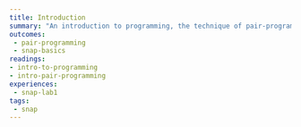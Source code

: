 ```yaml
---
title: Introduction
summary: "An introduction to programming, the technique of pair-programming which we'll use in lab, and Snap! - our first programming language."
outcomes:
 - pair-programming
 - snap-basics
readings:
- intro-to-programming
- intro-pair-programming
experiences:
 - snap-lab1
tags:
 - snap
---
```

